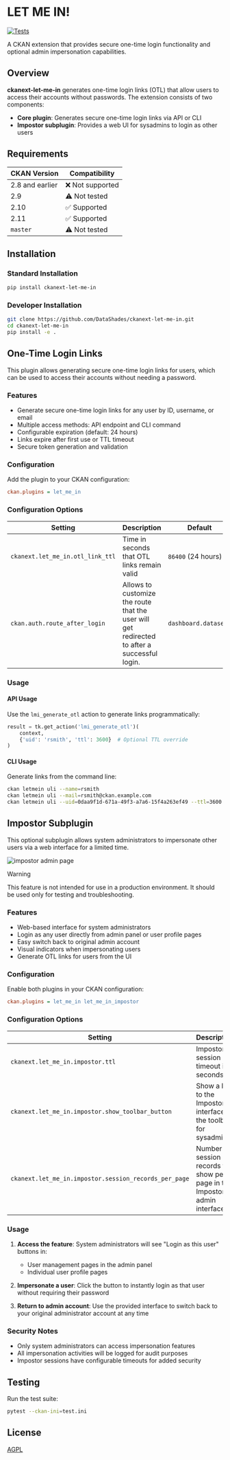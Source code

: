 # LET ME IN!

[![Tests](https://github.com/DataShades/ckanext-let-me-in/actions/workflows/test.yml/badge.svg)](https://github.com/DataShades/ckanext-let-me-in/actions/workflows/test.yml)

A CKAN extension that provides secure one-time login functionality and optional admin impersonation capabilities.

## Overview

**ckanext-let-me-in** generates one-time login links (OTL) that allow users to access their accounts without passwords. The extension consists of two components:

- **Core plugin**: Generates secure one-time login links via API or CLI
- **Impostor subplugin**: Provides a web UI for sysadmins to login as other users

## Requirements

| CKAN Version | Compatibility |
|--------------|---------------|
| 2.8 and earlier | ❌ Not supported |
| 2.9 | ⚠️ Not tested |
| 2.10 | ✅ Supported |
| 2.11 | ✅ Supported |
| `master` | ⚠️ Not tested |

## Installation

### Standard Installation

```bash
pip install ckanext-let-me-in
```

### Developer Installation

```bash
git clone https://github.com/DataShades/ckanext-let-me-in.git
cd ckanext-let-me-in
pip install -e .
```

## One-Time Login Links

This plugin allows generating secure one-time login links for users, which can be used to access their accounts without needing a password.

### Features

- Generate secure one-time login links for any user by ID, username, or email
- Multiple access methods: API endpoint and CLI command
- Configurable expiration (default: 24 hours)
- Links expire after first use or TTL timeout
- Secure token generation and validation

### Configuration

Add the plugin to your CKAN configuration:

```ini
ckan.plugins = let_me_in
```

### Configuration Options

| Setting | Description | Default | Example |
|---------|-------------|---------|---------|
| `ckanext.let_me_in.otl_link_ttl` | Time in seconds that OTL links remain valid | `86400` (24 hours) | `3600` (1 hour) |
| `ckan.auth.route_after_login` | Allows to customize the route that the user will get redirected to after a successful login. | `dashboard.datasets` | `dataset.search` |

### Usage

#### API Usage

Use the `lmi_generate_otl` action to generate links programmatically:

```python
result = tk.get_action('lmi_generate_otl')(
    context,
    {'uid': 'rsmith', 'ttl': 3600}  # Optional TTL override
)
```

#### CLI Usage

Generate links from the command line:

```bash
ckan letmein uli --name=rsmith
ckan letmein uli --mail=rsmith@ckan.example.com
ckan letmein uli --uid=0daa9f1d-671a-49f3-a7a6-15f4a263ef49 --ttl=3600
```

## Impostor Subplugin

This optional subplugin allows system administrators to impersonate other users via a web interface for a limited time.

![impostor admin page](doc/impostor_admin.png)

> [!WARNING]
> This feature is not intended for use in a production environment. It should be used only for testing and troubleshooting.

### Features

- Web-based interface for system administrators
- Login as any user directly from admin panel or user profile pages
- Easy switch back to original admin account
- Visual indicators when impersonating users
- Generate OTL links for users from the UI

### Configuration

Enable both plugins in your CKAN configuration:

```ini
ckan.plugins = let_me_in let_me_in_impostor
```

### Configuration Options

| Setting | Description | Default | Example |
|---------|-------------|---------|---------|
| `ckanext.let_me_in.impostor.ttl` | Impostor session timeout in seconds | `900` (15 minutes) | `7200` (2 hours) |
| `ckanext.let_me_in.impostor.show_toolbar_button` | Show a link to the Impostor interface in the toolbar for sysadmins | `true` | `false` |
| `ckanext.let_me_in.impostor.session_records_per_page` | Number of session records to show per page in the Impostor admin interface | `10` | `50` |

### Usage

1. **Access the feature**: System administrators will see "Login as this user" buttons in:
   - User management pages in the admin panel
   - Individual user profile pages

2. **Impersonate a user**: Click the button to instantly login as that user without requiring their password

3. **Return to admin account**: Use the provided interface to switch back to your original administrator account at any time

### Security Notes

- Only system administrators can access impersonation features
- All impersonation activities will be logged for audit purposes
- Impostor sessions have configurable timeouts for added security

## Testing

Run the test suite:

```bash
pytest --ckan-ini=test.ini
```

## License

[AGPL](https://www.gnu.org/licenses/agpl-3.0.en.html)
